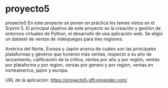 # proyecto5
proyecto5
En este proyecto se ponen en práctica los temas vistos en el Srprint 5. El principal objetivo de este proyecto es la creación y gestión de entornos virtuales de Python, el desarrollo de una aplicación web.  Se eligió un dataset de ventas de videojuegos para tres regiones:

América del Norte, Europa y Japón acerca de cuáles son las principales plataformas y géneros que tuvieron más ventas, respecto a su año de lanzamiento, calificación de la crítica, ventas por año y por región, ventas por plataforma y por region, ventas por genero y por region, ventas en norteamerica, japon y europa.


URL de la aplicación:
https://proyecto5-sftl.onrender.com/
